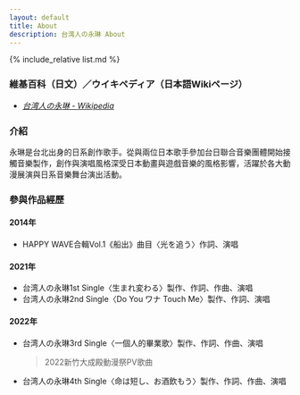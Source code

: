 ```yaml
---
layout: default
title: About
description: 台湾人の永琳 About
---
```


{% include_relative list.md %}

### 維基百科（日文）／ウイキペディア（日本語Wikiページ）
- <a href="https://ja.wikipedia.org/wiki/%E5%8F%B0%E6%B9%BE%E4%BA%BA%E3%81%AE%E6%B0%B8%E7%90%B3" target="_blank" rel="noopener noreferrer">*台湾人の永琳 - Wikipedia*</a>

### 介紹
永琳是台北出身的日系創作歌手。從與兩位日本歌手參加台日聯合音樂團體開始接觸音樂製作，創作與演唱風格深受日本動畫與遊戲音樂的風格影響，活躍於各大動漫展演與日系音樂舞台演出活動。

### 參與作品經歷
#### 2014年
- HAPPY WAVE合輯Vol.1《船出》曲目〈光を追う〉作詞、演唱

#### 2021年
- 台湾人の永琳1st Single〈生まれ変わる〉製作、作詞、作曲、演唱
- 台湾人の永琳2nd Single〈Do You ワナ Touch Me〉製作、作詞、演唱

#### 2022年
- 台湾人の永琳3rd Single〈一個人的畢業歌〉製作、作詞、作曲、演唱
    > 2022新竹大成殿動漫祭PV歌曲
- 台湾人の永琳4th Single〈命は短し、お酒飲もう〉製作、作詞、作曲、演唱

